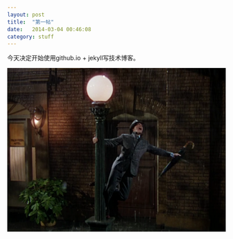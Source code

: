 ```yaml
---
layout: post
title:  "第一帖"
date:   2014-03-04 00:46:08
category: stuff
---
```


今天决定开始使用github.io + jekyll写技术博客。

![image](/images/singing-in-the-rain.png)



